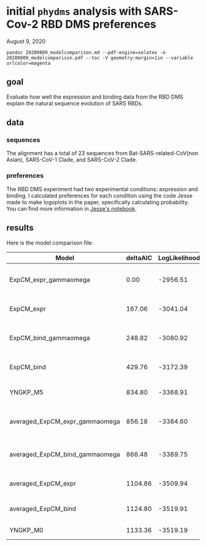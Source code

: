 # initial `phydms` analysis with SARS-Cov-2 RBD DMS preferences

August 9, 2020

`pandoc 20200809_modelcomparison.md --pdf-engine=xelatex -o 20200809_modelcomparison.pdf --toc -V geometry:margin=1in --variable urlcolor=magenta`

## goal

Evaluate how well the expression and binding data from the RBD DMS explain the natural sequence evolution of SARS RBDs.

## data

### sequences

The alignment has a total of 23 sequences from Bat-SARS-related-CoV(non Asian), SARS-CoV-1 Clade, and SARS-CoV-2 Clade.

### preferences

The RBD DMS experiment had two experimental conditions: expression and binding.
I calculated preferences for each condition using the code Jesse made to make logoplots in the paper, specifically calculating probability.
You can find more information in [Jesse's notebook](https://github.com/jbloomlab/SARS-CoV-2-RBD_DMS/blob/master/logoplots_of_muteffects.ipynb).

## results

Here is the model comparison file:

| Model                          | deltaAIC | LogLikelihood | nParams | ParamValues                                              |
|--------------------------------|----------|---------------|---------|----------------------------------------------------------|
| ExpCM_expr_gammaomega          | 0.00     | -2956.51      | 7       | alpha_omega=0.40, beta=1.54, beta_omega=0.86, kappa=2.13 |
| ExpCM_expr                     | 167.06   | -3041.04      | 6       | beta=1.49, kappa=1.71, omega=0.26                        |
| ExpCM_bind_gammaomega          | 248.82   | -3080.92      | 7       | alpha_omega=0.35, beta=1.68, beta_omega=0.97, kappa=2.01 |
| ExpCM_bind                     | 429.76   | -3172.39      | 6       | beta=1.95, kappa=1.73, omega=0.22                        |
| YNGKP_M5                       | 834.80   | -3368.91      | 12      | alpha_omega=0.30, beta_omega=2.03, kappa=1.74            |
| averaged_ExpCM_expr_gammaomega | 856.18   | -3384.60      | 7       | alpha_omega=0.30, beta=1.11, beta_omega=1.28, kappa=1.90 |
| averaged_ExpCM_bind_gammaomega | 866.48   | -3389.75      | 7       | alpha_omega=0.30, beta=0.00, beta_omega=1.33, kappa=1.92 |
| averaged_ExpCM_expr            | 1104.86  | -3509.94      | 6       | beta=1.55, kappa=1.72, omega=0.11                        |
| averaged_ExpCM_bind            | 1124.80  | -3519.91      | 6       | beta=0.00, kappa=1.76, omega=0.11                        |
| YNGKP_M0                       | 1133.36  | -3519.19      | 11      | kappa=1.57, omega=0.06                                   |
